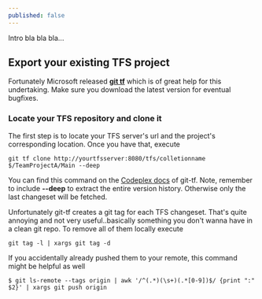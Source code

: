 ```yaml
---
published: false
---
```


Intro bla bla bla...

## Export your existing TFS project

Fortunately Microsoft released **[git tf](http://gittf.codeplex.com/)** which is of great help for this undertaking. Make sure you download the latest version for eventual bugfixes.

### Locate your TFS repository and clone it
The first step is to locate your TFS server's url and the project's corresponding location. Once you have that, execute

	git tf clone http://yourtfsserver:8080/tfs/colletionname $/TeamProjectA/Main --deep
    
You can find this command on the [Codeplex docs](http://gittf.codeplex.com/wikipage?title=Clone&referringTitle=Home) of git-tf. Note, remember to include **--deep** to extract the entire version history. Otherwise only the last changeset will be fetched.

Unfortunately git-tf creates a git tag for each TFS changeset. That's quite annoying and not very useful..basically something you don't wanna have in a clean git repo. To remove all of them locally execute

	git tag -l | xargs git tag -d
    
If you accidentally already pushed them to your remote, this command might be helpful as well

	$ git ls-remote --tags origin | awk '/^(.*)(\s+)(.*[0-9])$/ {print ":" $2}' | xargs git push origin
